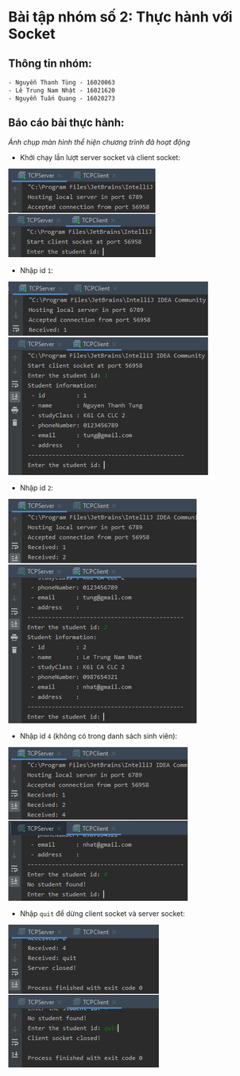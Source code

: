 # Bài tập nhóm số 2: Thực hành với Socket

## Thông tin nhóm:
    - Nguyễn Thanh Tùng - 16020063
    - Lê Trung Nam Nhật - 16021620
    - Nguyễn Tuấn Quang - 16020273
    

## Báo cáo bài thực hành:
*Ảnh chụp màn hình thể hiện chương trình đã hoạt động*

- Khởi chạy lần lượt server socket và client socket:

![](screenshots/start.jpg)

- Nhập id `1`:

![](screenshots/1.jpg)

- Nhập id `2`:

![](screenshots/2.jpg)

- Nhập id `4` (không có trong danh sách sinh viên):

![](screenshots/notfound.jpg)

- Nhập `quit` để dừng client socket và server socket:

![](screenshots/quit.jpg)
